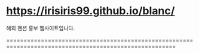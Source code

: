 # https://irisiris99.github.io/blanc/

해외 펜션 홍보 웹사이트입니다.

=======================================================================================================
